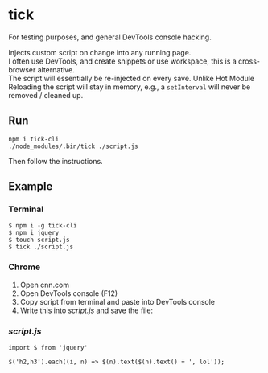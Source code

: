 # tick

For testing purposes, and general DevTools console hacking.

Injects custom script on change into any running page.  
I often use DevTools, and create snippets or use workspace, this is a cross-browser alternative.  
The script will essentially be re-injected on every save.
Unlike Hot Module Reloading the script will stay in memory, e.g., a `setInterval` will never be removed / cleaned up.


## Run

    npm i tick-cli
    ./node_modules/.bin/tick ./script.js

Then follow the instructions.


## Example

### Terminal

    $ npm i -g tick-cli
    $ npm i jquery
    $ touch script.js
    $ tick ./script.js

### Chrome
1. Open cnn.com
1. Open DevTools console (F12)
1. Copy script from terminal and paste into DevTools console
1. Write this into _script.js_ and save the file:

### _script.js_
    
    import $ from 'jquery'
    
    $('h2,h3').each((i, n) => $(n).text($(n).text() + ', lol'));
